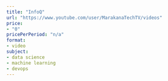 ```yaml
---
title: "InfoQ"
url: "https://www.youtube.com/user/MarakanaTechTV/videos"
price: 
- "0"
pricePerPeriod: "n/a"
format: 
- video
subject: 
- data science
- machine learning
- devops
---
```

